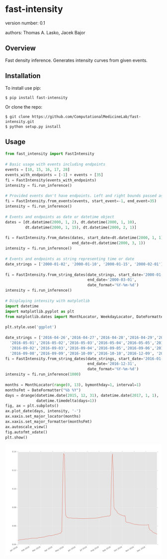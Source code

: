 fast-intensity
===============================

version number: 0.1

authors: Thomas A. Lasko, Jacek Bajor

Overview
--------

Fast density inference. Generates intensity curves from given events.

Installation
------------

To install use pip:

    $ pip install fast-intensity


Or clone the repo:

    $ git clone https://github.com/ComputationalMedicineLab/fast-intensity.git
    $ python setup.py install


Usage
-----

```python
from fast_intensity import FastIntensity

# Basic usage with events including endpoints
events = [10, 15, 16, 17, 28]
events_with_endpoints = [-1] + events + [35]
fi = FastIntensity(events_with_endpoints)
intensity = fi.run_inference()

# Provided events don't have endpoints. Left and right bounds passed as an argument
fi = FastIntensity.from_events(events, start_event=-1, end_event=35)
intensity = fi.run_inference()

# Events and endpoints as date or datetime object
dates = [dt.datetime(2000, 1, 2), dt.datetime(2000, 1, 10),
         dt.datetime(2000, 1, 15), dt.datetime(2000, 2, 1)]

fi = FastIntensity.from_dates(dates, start_date=dt.datetime(2000, 1, 1),
                              end_date=dt.datetime(2000, 3, 1))
intensity = fi.run_inference()

# Events and endpoints as string representing time or date
date_strings = ['2000-01-02', '2000-01-10', '2000-01-15', '2000-02-01']

fi = FastIntensity.from_string_dates(date_strings, start_date='2000-01-01',
                                     end_date='2000-03-01',
                                     date_format='%Y-%m-%d')
intensity = fi.run_inference()

# Displaying intensity with matplotlib
import datetime
import matplotlib.pyplot as plt
from matplotlib.dates import MonthLocator, WeekdayLocator, DateFormatter, drange

plt.style.use('ggplot')

date_strings = ['2016-04-26','2016-04-27','2016-04-28','2016-04-29','2016-04-30',
  '2016-05-01','2016-05-02','2016-05-03','2016-05-04','2016-05-05','2016-09-01',
  '2016-09-02','2016-09-03','2016-09-04','2016-09-05','2016-09-06','2016-09-07',
  '2016-09-08','2016-09-09','2016-10-09','2016-10-10','2016-12-09', '2016-12-10']
fi = FastIntensity.from_string_dates(date_strings, start_date='2016-01-01',
                                     end_date='2016-12-31',
                                     date_format='%Y-%m-%d')
intensity = fi.run_inference(1000)

months = MonthLocator(range(0, 13), bymonthday=1, interval=1)
monthsFmt = DateFormatter("%b %Y")
days = drange(datetime.date(2015, 12, 31), datetime.date(2017, 1, 1),
              datetime.timedelta(days=1))
fig, ax = plt.subplots()
ax.plot_date(days, intensity, '-')
ax.xaxis.set_major_locator(months)
ax.xaxis.set_major_formatter(monthsFmt)
ax.autoscale_view()
fig.autofmt_xdate()
plt.show()
```

![figure](https://github.com/ComputationalMedicineLab/fast_intensity/raw/master/intensity_figure.png "Figure")
